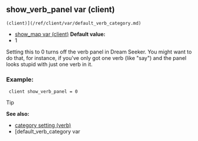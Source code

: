 ## show_verb_panel var (client)

    (client)](/ref/client/var/default_verb_category.md) 
+   [show_map var (client)](/ref/client/var/show_map.md) <!-- -->
**Default value:**
+   1


Setting this to 0 turns off the verb panel in Dream Seeker. You
might want to do that, for instance, if you\'ve only got one verb (like
\"say\") and the panel looks stupid with just one verb in it.
### Example:

```
 client show_verb_panel = 0 
```


> [!TIP] 
> **See also:**
> +   [category setting (verb)](/ref/verb/set/category.md) 
> +   [default_verb_category var